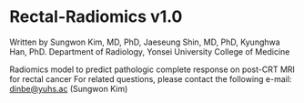 # Rectal-Radiomics v1.0
Written by Sungwon Kim, MD, PhD, Jaeseung Shin, MD, PhD, Kyunghwa Han, PhD. 
Department of Radiology, Yonsei University College of Medicine

Radiomics model to predict pathologic complete response on post-CRT MRI for rectal cancer
For related questions, please contact the following e-mail: dinbe@yuhs.ac (Sungwon Kim)

